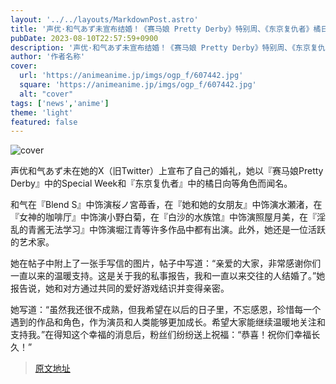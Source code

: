 ```yaml
---
layout: '../../layouts/MarkdownPost.astro'
title: '声优·和气あず未宣布结婚！《赛马娘 Pretty Derby》特别周、《东京复仇者》橘日向等角色'
pubDate: 2023-08-10T22:57:59+0900
description: '声优·和气あず未宣布结婚！《赛马娘 Pretty Derby》特别周、《东京复仇者》橘日向等角色'
author: '作者名称'
cover:
  url: 'https://animeanime.jp/imgs/ogp_f/607442.jpg'
  square: 'https://animeanime.jp/imgs/ogp_f/607442.jpg'
  alt: "cover"
tags: ['news','anime']
theme: 'light'
featured: false
---
```


![cover](https://animeanime.jp/imgs/ogp_f/607442.jpg)

声优和气あず未在她的X（旧Twitter）上宣布了自己的婚礼，她以『赛马娘Pretty Derby』中的Special Week和『东京复仇者』中的橘日向等角色而闻名。

和气在『Blend S』中饰演桜ノ宮苺香，在『她和她的女朋友』中饰演水瀬渚，在『女神的咖啡厅』中饰演小野白菊，在『白沙的水族馆』中饰演照屋月美，在『淫乱的青酱无法学习』中饰演堀江青等许多作品中都有出演。此外，她还是一位活跃的艺术家。

她在帖子中附上了一张手写信的图片，帖子中写道：“亲爱的大家，非常感谢你们一直以来的温暖支持。这是关于我的私事报告，我和一直以来交往的人结婚了。”她报告说，她和对方通过共同的爱好游戏结识并变得亲密。

她写道：“虽然我还很不成熟，但我希望在以后的日子里，不忘感恩，珍惜每一个遇到的作品和角色，作为演员和人类能够更加成长。希望大家能继续温暖地关注和支持我。”在得知这个幸福的消息后，粉丝们纷纷送上祝福：“恭喜！祝你们幸福长久！”

>[原文地址](https://animeanime.jp/article/2023/08/10/79219.html)  